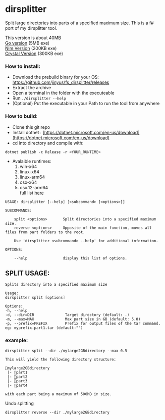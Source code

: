 # dirsplitter
Split large directories into parts of a specified maximum size. This is a f# port of my dirsplitter tool.

This version is about 40MB<br>
[Go version](https://github.com/jinyus/dirsplitter) (5MB exe)<br>
[Nim Version](https://github.com/jinyus/nim_dirsplitter) (200KB exe) <br> 
[Crystal Version](https://github.com/jinyus/cr_dirsplitter) (300KB exe)

### How to install:
- Download the prebuild binary for your OS: https://github.com/jinyus/fs_dirsplitter/releases
- Extract the archive
- Open a terminal in the folder with the executeable
- Run  ```./dirsplitter --help```
- (Optional) Put the executable in your Path to run the tool from anywhere


### How to build:  
- Clone this git repo  
- Install dotnet : [https://dotnet.microsoft.com/en-us/download](https://dotnet.microsoft.com/en-us/download)
- cd into directory and compile with: 
```
dotnet publish -c Release -r <YOUR_RUNTIME>
```
- Avalaible runtimes:
    1. win-x64
    2. linux-x64
    3. linux-arm64
    4. osx-x64
    5. osx.12-arm64<br>
    full list [here](https://docs.microsoft.com/en-us/dotnet/core/rid-catalog#windows-rids)


```text
USAGE: dirsplitter [--help] [<subcommand> [<options>]]

SUBCOMMANDS:

    split <options>       Split directories into a specified maximum size.
    reverse <options>     Opposite of the main function, moves all files from part folders to the root.

    Use 'dirsplitter <subcommand> --help' for additional information.

OPTIONS:

    --help                display this list of options.
  ```
  ## SPLIT USAGE:
  
  ```text
  Splits directory into a specified maximum size

Usage:
  dirsplitter split [options] 

Options:
  -h, --help
  -d, --dir=DIR              Target directory (default: .)
  -m, --max=MAX              Max part size in GB (default: 5.0)
  -p, --prefix=PREFIX        Prefix for output files of the tar command. eg: myprefix.part1.tar (default:"")
 ```
  
### example: 
```text
dirsplitter split --dir ./mylarge2GBdirectory --max 0.5

This will yield the following directory structure:

📂mylarge2GBdirectory
 |- 📂part1
 |- 📂part2
 |- 📂part3
 |- 📂part4

with each part being a maximum of 500MB in size.
```
Undo splitting
```
dirsplitter reverse --dir ./mylarge2GBdirectory

```
